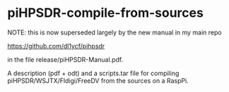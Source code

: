# piHPSDR-compile-from-sources

NOTE: this is now superseded largely by the new manual in my main repo

https://github.com/dl1ycf/pihpsdr

in the file release/piHPSDR-Manual.pdf.


A description (pdf + odt) and a scripts.tar file for compiling piHPSDR/WSJTX/Fldigi/FreeDV from the sources on a RaspPi.

